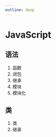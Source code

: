 ```yaml
---
outline: deep
---
```


# JavaScript

## 语法

1. 函数
2. 闭包
3. 继承
4. 模块
5. 模块化

## 类
1. 类
2. 继承
